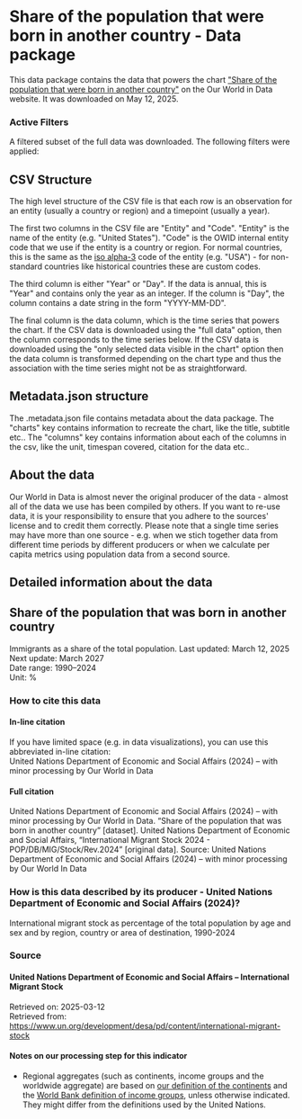 # Share of the population that were born in another country - Data package

This data package contains the data that powers the chart ["Share of the population that were born in another country"](https://ourworldindata.org/grapher/migrant-stock-share?v=1&csvType=full&useColumnShortNames=false) on the Our World in Data website. It was downloaded on May 12, 2025.

### Active Filters

A filtered subset of the full data was downloaded. The following filters were applied:

## CSV Structure

The high level structure of the CSV file is that each row is an observation for an entity (usually a country or region) and a timepoint (usually a year).

The first two columns in the CSV file are "Entity" and "Code". "Entity" is the name of the entity (e.g. "United States"). "Code" is the OWID internal entity code that we use if the entity is a country or region. For normal countries, this is the same as the [iso alpha-3](https://en.wikipedia.org/wiki/ISO_3166-1_alpha-3) code of the entity (e.g. "USA") - for non-standard countries like historical countries these are custom codes.

The third column is either "Year" or "Day". If the data is annual, this is "Year" and contains only the year as an integer. If the column is "Day", the column contains a date string in the form "YYYY-MM-DD".

The final column is the data column, which is the time series that powers the chart. If the CSV data is downloaded using the "full data" option, then the column corresponds to the time series below. If the CSV data is downloaded using the "only selected data visible in the chart" option then the data column is transformed depending on the chart type and thus the association with the time series might not be as straightforward.

## Metadata.json structure

The .metadata.json file contains metadata about the data package. The "charts" key contains information to recreate the chart, like the title, subtitle etc.. The "columns" key contains information about each of the columns in the csv, like the unit, timespan covered, citation for the data etc..

## About the data

Our World in Data is almost never the original producer of the data - almost all of the data we use has been compiled by others. If you want to re-use data, it is your responsibility to ensure that you adhere to the sources' license and to credit them correctly. Please note that a single time series may have more than one source - e.g. when we stich together data from different time periods by different producers or when we calculate per capita metrics using population data from a second source.

## Detailed information about the data


## Share of the population that was born in another country
Immigrants as a share of the total population.
Last updated: March 12, 2025  
Next update: March 2027  
Date range: 1990–2024  
Unit: %  


### How to cite this data

#### In-line citation
If you have limited space (e.g. in data visualizations), you can use this abbreviated in-line citation:  
United Nations Department of Economic and Social Affairs (2024) – with minor processing by Our World in Data

#### Full citation
United Nations Department of Economic and Social Affairs (2024) – with minor processing by Our World in Data. “Share of the population that was born in another country” [dataset]. United Nations Department of Economic and Social Affairs, “International Migrant Stock 2024 - POP/DB/MIG/Stock/Rev.2024” [original data].
Source: United Nations Department of Economic and Social Affairs (2024) – with minor processing by Our World In Data

### How is this data described by its producer - United Nations Department of Economic and Social Affairs (2024)?
International migrant stock as percentage of the total population by age and sex and by region, country or area of destination, 1990-2024

### Source

#### United Nations Department of Economic and Social Affairs – International Migrant Stock
Retrieved on: 2025-03-12  
Retrieved from: https://www.un.org/development/desa/pd/content/international-migrant-stock  

#### Notes on our processing step for this indicator
- Regional aggregates (such as continents, income groups and the worldwide aggregate) are based on [our definition of the continents](https://ourworldindata.org/world-region-map-definitions#our-world-in-data) and the [World Bank definition of income groups](https://ourworldindata.org/grapher/world-bank-income-groups), unless otherwise indicated. They might differ from the definitions used by the United Nations.


    